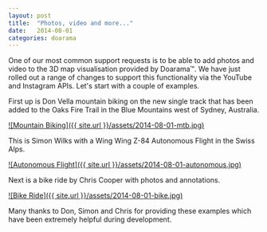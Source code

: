 ```yaml
---
layout: post
title:  "Photos, video and more..."
date:   2014-08-01
categories: doarama
---
```



One of our most common support requests is to be able to add photos and video to the 3D map visualisation provided by Doarama&trade;.
We have just rolled out a range of changes to support this functionality via the YouTube and Instagram APIs.  Let's start with a couple of examples.

First up is Don Vella mountain biking on the new single track that has been added to the Oaks Fire Trail in the Blue Mountains west of Sydney, Australia.

[![Mountain Biking]({{ site.url }}/assets/2014-08-01-mtb.jpg)](http://www.npo.nl/melk-en-honing/04-06-2014/VPWON_1221974)

This is Simon Wilks with a Wing Wing Z-84 Autonomous Flight in the Swiss Alps.

[![Autonomous Flight]({{ site.url }}/assets/2014-08-01-autonomous.jpg)](http://www.npo.nl/melk-en-honing/04-06-2014/VPWON_1221974)

Next is a bike ride by Chris Cooper with photos and annotations.

[![Bike Ride]({{ site.url }}/assets/2014-08-01-bike.jpg)](http://www.npo.nl/melk-en-honing/04-06-2014/VPWON_1221974)

Many thanks to Don, Simon and Chris for providing these examples which have been extremely helpful during development.

